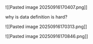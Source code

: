 ![[Pasted image 20250916170407.png]]

why is data definition is hard?

![[Pasted image 20250916170313.png]]

![[Pasted image 20250916170846.png]]

